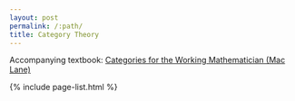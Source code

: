 ```yaml
---
layout: post
permalink: /:path/
title: Category Theory
---
```


Accompanying textbook: [Categories for the Working Mathematician (Mac Lane)](maclane-categories.pdf)

{% include page-list.html %}